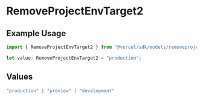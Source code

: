 # RemoveProjectEnvTarget2

## Example Usage

```typescript
import { RemoveProjectEnvTarget2 } from "@vercel/sdk/models/removeprojectenvop.js";

let value: RemoveProjectEnvTarget2 = "production";
```

## Values

```typescript
"production" | "preview" | "development"
```